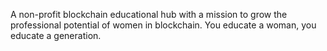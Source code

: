 A non-profit blockchain educational hub with a mission to grow the professional potential of women in blockchain. You educate a woman, you educate a generation.